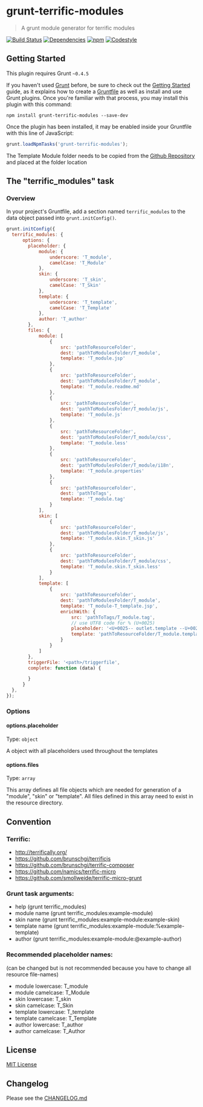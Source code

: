 # grunt-terrific-modules

> A grunt module generator for terrific modules

[![Build Status](https://img.shields.io/travis/smollweide/grunt-terrific-modules/master.svg)](https://travis-ci.org/smollweide/grunt-terrific-modules)
[![Dependencies](https://img.shields.io/david/smollweide/grunt-terrific-modules/master.svg)](https://david-dm.org/smollweide/grunt-terrific-modules)
[![npm](https://img.shields.io/npm/v/grunt-terrific-modules.svg)](https://www.npmjs.com/package/grunt-terrific-modules)
[![Codestyle](https://img.shields.io/badge/codestyle-namics-green.svg)](https://github.com/namics/eslint-config-namics)


## Getting Started
This plugin requires Grunt `~0.4.5`

If you haven't used [Grunt](http://gruntjs.com/) before, be sure to check out the [Getting Started](http://gruntjs.com/getting-started) guide, as it explains how to create a [Gruntfile](http://gruntjs.com/sample-gruntfile) as well as install and use Grunt plugins. Once you're familiar with that process, you may install this plugin with this command:

```shell
npm install grunt-terrific-modules --save-dev
```

Once the plugin has been installed, it may be enabled inside your Gruntfile with this line of JavaScript:

```js
grunt.loadNpmTasks('grunt-terrific-modules');
```

The Template Module folder needs to be copied from the
[Github Repository](https://github.com/smollweide/grunt-terrific-modules/tree/master/resource) and placed at
the folder location <pathToResourceFolder>

## The "terrific_modules" task

### Overview
In your project's Gruntfile, add a section named `terrific_modules` to the data object passed into `grunt.initConfig()`.

```js
grunt.initConfig({
  terrific_modules: {
	  options: {
		placeholder: {
			module: {
				underscore: 'T_module',
				camelCase: 'T_Module'
			},
			skin: {
				underscore: 'T_skin',
				camelCase: 'T_Skin'
			},
			template: {
				underscore: 'T_template',
				camelCase: 'T_Template'
			},
			author: 'T_author'
		},
		files: {
			module: [
				{
					src: 'pathToResourceFolder',
					dest: 'pathToModulesFolder/T_module',
					template: 'T_module.jsp'
				},
				{
					src: 'pathToResourceFolder',
					dest: 'pathToModulesFolder/T_module',
					template: 'T_module.readme.md'
				},
				{
					src: 'pathToResourceFolder',
					dest: 'pathToModulesFolder/T_module/js',
					template: 'T_module.js'
				},
				{
					src: 'pathToResourceFolder',
					dest: 'pathToModulesFolder/T_module/css',
					template: 'T_module.less'
				},
				{
					src: 'pathToResourceFolder',
					dest: 'pathToModulesFolder/T_module/i18n',
					template: 'T_module.properties'
				},
				{
					src: 'pathToResourceFolder',
					dest: 'pathToTags',
					template: 'T_module.tag'
				}
			],
			skin: [
				{
					src: 'pathToResourceFolder',
					dest: 'pathToModulesFolder/T_module/js',
					template: 'T_module.skin.T_skin.js'
				},
				{
					src: 'pathToResourceFolder',
					dest: 'pathToModulesFolder/T_module/css',
					template: 'T_module.skin.T_skin.less'
				}
			],
			template: [
				{
					src: 'pathToResourceFolder',
					dest: 'pathToModulesFolder/T_module',
					template: 'T_module-T_template.jsp',
					enrichWith: {
						src: 'pathToTags/T_module.tag',
						// use UTF8 code for % (U+0025)
						placeholder: '<U+0025-- outlet.template --U+0025>',
						template: 'pathToResourceFolder/T_module.template.tag'
					}
				}
			]
		},
		triggerFile: '<path>/triggerfile',
		complete: function (data) {

		}
	  }
  },
});
```

### Options

#### options.placeholder
Type: `object`

A object with all placeholders used throughout the templates

#### options.files
Type: `array`

This array defines all file objects which are needed for generation of a "module", "skin" or "template".
All files defined in this array need to exist in the resource directory.

## Convention

### Terrific:
- http://terrifically.org/
- https://github.com/brunschgi/terrificjs
- https://github.com/brunschgi/terrific-composer
- https://github.com/namics/terrific-micro
- https://github.com/smollweide/terrific-micro-grunt

### Grunt task arguments:
- help
	(grunt terrific_modules)
- module name
	(grunt terrific_modules:example-module)
- skin name
	(grunt terrific_modules:example-module:example-skin)
- template name
	(grunt terrific_modules:example-module:%example-template)
- author
	(grunt terrific_modules:example-module:@example-author)


### Recommended placeholder names:
(can be changed but is not recommended because you have to change all resource file-names)

- module lowercase: T_module
- module camelcase: T_Module
- skin lowercase: T_skin
- skin camelcase: T_Skin
- template lowercase: T_template
- template camelcase: T_Template
- author lowercase: T_author
- author camelcase: T_Author


## License
[MIT License](https://github.com/smollweide/grunt-terrific-modules/blob/master/LICENSE)


## Changelog
Please see the [CHANGELOG.md](https://github.com/smollweide/grunt-terrific-modules/blob/master/CHANGELOG.md)
















